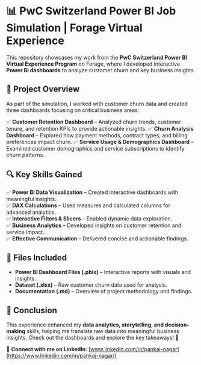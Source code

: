 # 📊 PwC Switzerland Power BI Job Simulation | Forage Virtual Experience

This repository showcases my work from the **PwC Switzerland Power BI Virtual Experience Program** on Forage, where I developed interactive **Power BI dashboards** to analyze customer churn and key business insights.

## 🚀 Project Overview
As part of the simulation, I worked with customer churn data and created three dashboards focusing on critical business areas:

✅ **Customer Retention Dashboard** – Analyzed churn trends, customer tenure, and retention KPIs to provide actionable insights.
✅ **Churn Analysis Dashboard** – Explored how payment methods, contract types, and billing preferences impact churn.
✅ **Service Usage & Demographics Dashboard** – Examined customer demographics and service subscriptions to identify churn patterns.

## 🔍 Key Skills Gained
✅ **Power BI Data Visualization** – Created interactive dashboards with meaningful insights.  
✅ **DAX Calculations** – Used measures and calculated columns for advanced analytics.  
✅ **Interactive Filters & Slicers** – Enabled dynamic data exploration.  
✅ **Business Analytics** – Developed insights on customer retention and service impact.  
✅ **Effective Communication** – Delivered concise and actionable findings.

## 📂 Files Included
- **Power BI Dashboard Files (.pbix)** – Interactive reports with visuals and insights.
- **Dataset (.xlsx)** – Raw customer churn data used for analysis.
- **Documentation (.md)** – Overview of project methodology and findings.

## 📌 Conclusion
This experience enhanced my **data analytics, storytelling, and decision-making** skills, helping me translate raw data into meaningful business insights. Check out the dashboards and explore the key takeaways! 🚀

🔗 **Connect with me on LinkedIn**: [www.linkedin.com/in/pankaj-nagar](https://www.linkedin.com/in/pankaj-nagar/)

